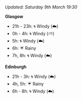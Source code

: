 *Updated: Saturday 9th March 19:30*

**Glasgow**

* 21h - 23h: :cyclone: Windy (:cloud:)
* 0h - 4h: :cyclone: Windy (:partly_sunny:)
* 5h: :cyclone: Windy (:cloud:)
* 6h: :umbrella: Rainy
* 7h, 8h: :cyclone: Windy (:cloud:)

**Edinburgh**

* 21h - 3h: :cyclone: Windy (:cloud:)
* 4h, 5h: :umbrella: Rainy
* 6h - 8h: :cyclone: Windy (:cloud:)
